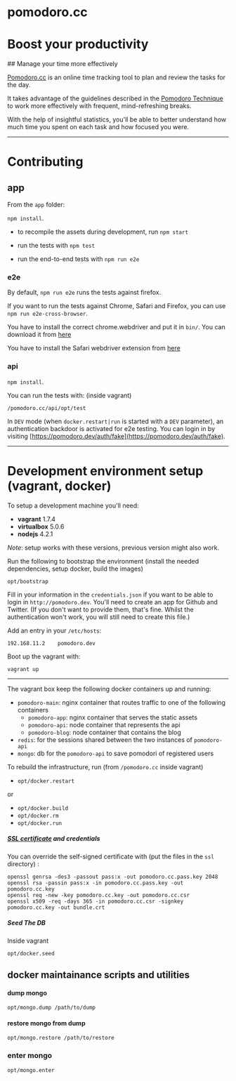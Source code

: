pomodoro.cc
============

# Boost your productivity
## Manage your time more effectively

[Pomodoro.cc](http://pomodoro.cc) is an online time tracking tool to plan and review the tasks for the day.

It takes advantage of the guidelines described in the [Pomodoro Technique](http://pomodorotechnique.com) to work more effectively with frequent, mind-refreshing breaks.

With the help of insightful statistics, you'll be able to better understand how much time you spent on each task and how focused you were.


----

# Contributing

## app

From the `app` folder:

`npm install`.

- to recompile the assets during development, run `npm start`

- run the tests with `npm test`

- run the end-to-end tests with `npm run e2e`

### e2e

By default, `npm run e2e` runs the tests against firefox.

If you want to run the tests against Chrome, Safari and Firefox, you can use `npm run e2e-cross-browser`.

You have to install the correct chrome.webdriver and put it in `bin/`. You can download it from [here](http://chromedriver.storage.googleapis.com/index.html?path=2.16/)

You have to install the Safari webdriver extension from [here](http://selenium-release.storage.googleapis.com/index.html?path=2.45/)


### api

`npm install`.

You can run the tests with: (inside vagrant)

```
/pomodoro.cc/api/opt/test
```

In `DEV` mode (when `docker.restart|run` is started with a `DEV` parameter), an authentication backdoor
is activated for e2e testing. You can login in by visiting [https://pomodoro.dev/auth/fake](https://pomodoro.dev/auth/fake).


-----

# Development environment setup (vagrant, docker)

To setup a development machine you'll need:

- **vagrant** 1.7.4
- **virtualbox** 5.0.6
- **nodejs** 4.2.1

*Note*: setup works with these versions, previous version might also work.

Run the following to bootstrap the environment (install the needed dependencies, setup docker, build the images)

```
opt/bootstrap
```

Fill in your information in the `credentials.json` if you want to be able to login in `http://pomodoro.dev`.
You'll need to create an app for Github and Twitter. (If you don't want to provide them, that's fine. Whilst the authentication won't work, you will still need to create this file.)

Add an entry in your `/etc/hosts`:

```
192.168.11.2    pomodoro.dev
```

Boot up the vagrant with:

```
vagrant up
```

-----

The vagrant box keep the following docker containers up and running:

- `pomodoro-main`: nginx container that routes traffic to one of the following containers
  - `pomodoro-app`: nginx container that serves the static assets
  - `pomodoro-api`: node container that represents the api
  - `pomodoro-blog`: node container that contains the blog
- `redis`: for the sessions shared between the two instances of `pomodoro-api`
- `mongo`: db for the `pomodoro-api` to save pomodori of registered users

To rebuild the infrastructure, run (from `/pomodoro.cc` inside vagrant)

- `opt/docker.restart`

or

- `opt/docker.build`
- `opt/docker.rm`
- `opt/docker.run`

##### [SSL certificate](https://devcenter.heroku.com/articles/ssl-certificate-self) and credentials

You can override the self-signed certificate with (put the files in the `ssl` directory) :

```
openssl genrsa -des3 -passout pass:x -out pomodoro.cc.pass.key 2048
openssl rsa -passin pass:x -in pomodoro.cc.pass.key -out pomodoro.cc.key
openssl req -new -key pomodoro.cc.key -out pomodoro.cc.csr
openssl x509 -req -days 365 -in pomodoro.cc.csr -signkey pomodoro.cc.key -out bundle.crt
```

##### Seed The DB

Inside vagrant

```
opt/docker.seed
```



## docker maintainance scripts and utilities

#### dump mongo

```
opt/mongo.dump /path/to/dump
```

#### restore mongo from dump

```
opt/mongo.restore /path/to/restore
```

### enter mongo

```
opt/mongo.enter
```


